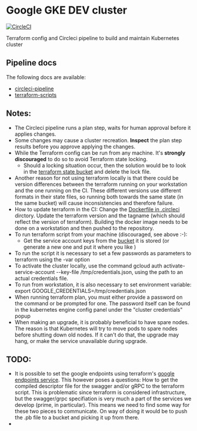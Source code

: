 # Google GKE DEV cluster

[![CircleCI](https://circleci.com/gh/ostelco/infra/tree/master.svg?style=svg&circle-token=73f413df2d44cad888b45fe96d7a9d8f6898fc02)](https://circleci.com/gh/ostelco/infra/tree/dev)

Terraform config and Circleci pipeline to build and maintain Kubernetes cluster

## Pipeline docs

The following docs are available:
- [circleci-pipeline](docs/circleci-pipeline.md)
- [terraform-scripts](docs/terraform-scripts.md)


## Notes:

- The Circleci pipeline runs a plan step, waits for human approval before it applies changes.
- Some changes may cause a cluster recreation. **Inspect** the plan step results before you approve applying the changes.
- While the Terraform config can be run from any machine. It's **strongly discouraged** to do so to avoid Terraform state locking. 
  - Should a locking situation occur, then the solution would be to look in the [terraform state bucket](https://console.cloud.google.com/storage/browser/pi-ostelco-dev-terraform-state/clusters/dev/state/?project=pi-ostelco-dev&authuser=2&organizationId=7215087637) and delete the lock file.
- Another reason for not using terraform locally is that there could be version differences between the terraform running on your workstation and the one running on the CI.  These different versions use different formats in their state files, so running both towards the same state (in the same bucket) will cause inconsistencies and therefore failure.
- How to update terraform in the CI: Change the  [Dockerfile in .circleci](.circleci/Dockerfile) dirctory.  Update the terraform version and the tagname (which should reflect the version of terraform). Building the docker image needs to be done on a workstation and then pushed to the repository.  
- To run terraform script from your machine (discouraged, see above :-):
   - Get the service account keys from the [bucket](https://console.cloud.google.com/storage/browser/pi-ostelco-dev-service-accounts-keys?project=pi-ostelco-dev&authuser=2&organizationId=7215087637) it is stored (or generate a new one and put it where you like )
- To run the script it is necessary to set a few passwords as parameters to terraform using the -var option
- To activate the cluster locally, use the command gcloud auth activate-service-account --key-file /tmp/credentials.json, 
  using the path to an actual credentials file.
- To run from workstation, it is also necessary to set environment variable:
     export GOOGLE_CREDENTIALS=/tmp/credentials.json  
- When running terraform plan, you must either provide a password on the command or be prompted for one. The password itself can be found in the kubernetes engine config panel under the "cluster credentials" popup
- When making an upgrade, it is probably beneficial to have spare nodes.  The reason is that Kubernetes will try to move pods to spare nodes before shutting down old nodes.  If it can't do that, the upgrade may hang, or make the service unavailable during upgrade.


## TODO:

- It is possible to set the google endpoints using terraform's [google endpoints service](https://www.terraform.io/docs/providers/google/r/endpoints_service.html).   This however poses a questions: How to get the compiled descriptor file for the swagger and/or gRPC to the terraform script.  This is problematic since terraform is considered infrastructure, but the swagger/grpc specifiation is very much a part of the services we develop (prime, in particular).  This means we need to find some way for these two pieces to communicate.  On way of doing it would be to push the .pb file to a bucket and picking it up from there.
- 